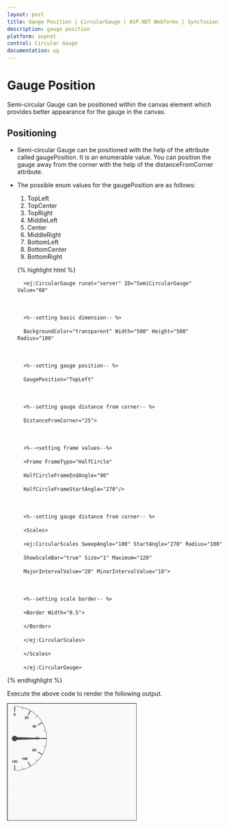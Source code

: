 ```yaml
---
layout: post
title: Gauge Position | CircularGauge | ASP.NET Webforms | Syncfusion
description: gauge position
platform: aspnet
control: Circular Gauge
documentation: ug
---
```


# Gauge Position

Semi-circular Gauge can be positioned within the canvas element which provides better appearance for the gauge in the canvas.

## Positioning

* Semi-circular Gauge can be positioned with the help of the attribute called gaugePosition. It is an enumerable value. You can position the gauge away from the corner with the help of the distanceFromCorner attribute. 
* The possible enum values for the gaugePosition are as follows:
  
  
  1. TopLeft
  2. TopCenter
  3. TopRight
  4. MiddleLeft
  5. Center
  6. MiddleRight
  7. BottomLeft
  8. BottomCenter
  9. BottomRight


  {% highlight html %}

        <ej:CircularGauge runat="server" ID="SemiCircularGauge" Value="60"



        <%--setting basic dimension-- %>

        BackgroundColor="transparent" Width="500" Height="500" Radius="100"



        <%--setting gauge position-- %>

        GaugePosition="TopLeft"



        <%--setting gauge distance from corner-- %>

        DistanceFromCorner="25">



        <%--<setting frame values--%>

        <Frame FrameType="HalfCircle"

        HalfCircleFrameEndAngle="90"

        HalfCircleFrameStartAngle="270"/>



        <%--setting gauge distance from corner-- %>

        <Scales>

        <ej:CircularScales SweepAngle="180" StartAngle="270" Radius="100"

        ShowScaleBar="true" Size="1" Maximum="120"

        MajorIntervalValue="20" MinorIntervalValue="10">



        <%--setting scale border-- %>

        <Border Width="0.5">

        </Border>

        </ej:CircularScales>

        </Scales>

        </ej:CircularGauge>

{% endhighlight %}

Execute the above code to render the following output.

 ![](Gauge-Position_images/Gauge-Position_img1.png)



